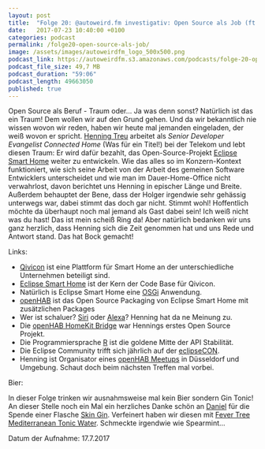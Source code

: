 ```yaml
---
layout: post
title:  "Folge 20: @autoweird.fm investigativ: Open Source als Job (ft. Henning Treu)"
date:   2017-07-23 10:40:00 +0100
categories: podcast
permalink: /folge20-open-source-als-job/
image: /assets/images/autoweirdfm_logo_500x500.png
podcast_link: https://autoweirdfm.s3.amazonaws.com/podcasts/folge-20-open-source-as-a-job.mp3
podcast_file_size: 49,7 MB
podcast_duration: "59:06"
podcast_length: 49663050
published: true
---
```


Open Source als Beruf - Traum oder... Ja was denn sonst? Natürlich ist das ein Traum!
Dem wollen wir auf den Grund gehen.
Und da wir bekanntlich nie wissen wovon wir reden, haben wir heute mal jemanden eingeladen, der weiß wovon er spricht.
[Henning Treu](https://twitter.com/henningtreu) arbeitet als _Senior Developer Evangelist Connected Home_ (Was für ein Titel!) bei der Telekom und lebt diesen Traum:
Er wird dafür bezahlt, das Open-Source-Projekt [Eclipse Smart Home](http://www.eclipse.org/smarthome/) weiter zu entwickeln.
Wie das alles so im Konzern-Kontext funktioniert, wie sich seine Arbeit von der Arbeit des gemeinen Software Entwicklers unterscheidet und wie man im Dauer-Home-Office nicht verwahrlost, davon berichtet uns Henning in epischer Länge und Breite.
Außerdem behauptet der Bene, dass der Holger irgendwie sehr gehässig unterwegs war, dabei stimmt das doch gar nicht. Stimmt wohl!
Hoffentlich möchte da überhaupt noch mal jemand als Gast dabei sein! Ich weiß nicht was du hast! Das ist mein scheiß Ring da!
Aber natürlich bedanken wir uns ganz herzlich, dass Henning sich die Zeit genommen hat und uns Rede und Antwort stand. Das hat Bock gemacht!

Links:

- [Qivicon](www.qivicon.com/smarthome‎) ist eine Plattform für Smart Home an der unterschiedliche Unternehmen beteiligt sind.
- [Eclipse Smart Home](http://www.eclipse.org/smarthome/) ist der Kern der Code Base für Qivicon.
- Natürlich is Eclipse Smart Home eine [OSGi](https://www.osgi.org) Anwendung.
- [openHAB](https://www.openhab.org) ist das Open Source Packaging von Eclipse Smart Home mit zusätzlichen Packages
- Wer ist schaluer? [Siri](https://www.apple.com/de/ios/siri/) oder [Alexa](https://www.amazon.de/echo)? Henning hat da ne Meinung zu.
- Die [openHAB HomeKit Bridge](https://github.com/htreu/OpenHAB-HomeKit-Bridge) war Hennings erstes Open Source Projekt.
- Die Programmiersprache [R](https://www.r-project.org) ist die goldene Mitte der API Stabilität.
- Die Eclipse Community trifft sich jährlich auf der [eclipseCON](https://www.eclipsecon.org/europe2017/iot).
- Henning ist Organisator eines [openHAB Meetups](https://www.meetup.com/de-DE/openHAB-Meetup-Dusseldorf/) in Düsseldorf und Umgebung. Schaut doch beim nächsten Treffen mal vorbei.

Bier:

In dieser Folge trinken wir ausnahmsweise mal kein Bier sondern Gin Tonic!
An dieser Stelle noch ein Mal ein herzliches Danke schön an [Daniel](https://twitter.com/dschneller) für die Spende einer Flasche [Skin Gin](http://gin-nerds.de/skin-gin/).
Verfeinert haben wir diesen mit [Fever Tree Mediterranean Tonic Water](http://www.fever-tree.de/mediterranean-tonic-water).
Schmeckte irgendwie wie Spearmint...

Datum der Aufnahme: 17.7.2017
